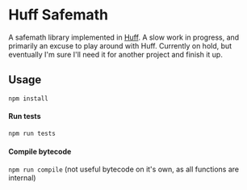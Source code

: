 # Huff Safemath
A safemath library implemented in [Huff](https://github.com/AztecProtocol/AZTEC/tree/master/packages/huff). A slow work in progress, and primarily an excuse to play around with Huff. Currently on hold, but eventually I'm sure I'll need it for another project and finish it up.

## Usage
`npm install`

#### Run tests
`npm run tests`

#### Compile bytecode
`npm run compile` (not useful bytecode on it's own, as all functions are internal)
